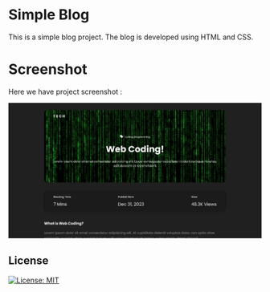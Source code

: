 # Simple Blog
This is a simple blog project. The blog is developed using HTML and CSS.

# Screenshot
Here we have project screenshot :

![screenshot](./Screenshot.png)

## License
[![License: MIT](https://img.shields.io/badge/License-MIT-yellow.svg)](https://github.com/KaiqueCV/simple-blog/blob/4fbb3fc42593fedc4203e9a4e5be4cfe485a279d/LICENSE)
